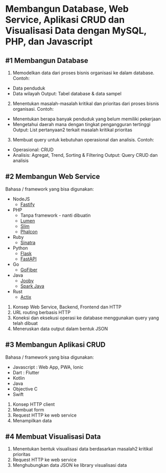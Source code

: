 # Membangun Database, Web Service, Aplikasi CRUD dan Visualisasi Data dengan MySQL, PHP, dan Javascript

## #1 Membangun Database
1. Memodelkan data dari proses bisnis organisasi ke dalam database. Contoh:
  - Data penduduk
  - Data wilayah
  Output: Tabel database & data sampel
2. Menentukan masalah-masalah kritikal dan prioritas dari proses bisnis organisasi. Contoh:
  - Menentukan berapa banyak penduduk yang belum memiliki pekerjaan
  - Mengetahui daerah mana dengan tingkat pengangguran tertinggi
  Output: List pertanyaan2 terkait masalah kritikal prioritas
3. Membuat query untuk kebutuhan operasional dan analisis. Contoh:
  - Operasional: CRUD
  - Analisis: Agregat, Trend, Sorting & Filtering
  Output: Query CRUD dan analisis

## #2 Membangun Web Service

Bahasa / framework yang bisa digunakan:
- NodeJS
  - [Fastify](https://www.fastify.io/)
- PHP
  - Tanpa framework - nanti dibuatin
  - [Lumen](https://lumen.laravel.com/docs/9.x)
  - [Slim](https://www.slimframework.com/)
  - [Phalcon](https://docs.phalcon.io/3.4/en/application-micro)
- Ruby
  - [Sinatra](http://sinatrarb.com/intro.html)
- Python
  - [Flask](https://flask.palletsprojects.com/en/2.1.x/)
  - [FastAPI](https://fastapi.tiangolo.com/)
- Go
  - [GoFiber](https://gofiber.io/)
- Java
  - [Jooby](https://jooby.io/)
  - [Spark Java](https://sparkjava.com/)
- Rust
  - [Actix](https://actix.rs/)

1. Konsep Web Service, Backend, Frontend dan HTTP
2. URL routing berbasis HTTP
3. Koneksi dan eksekusi operasi ke database menggunakan query yang telah dibuat
4. Meneruskan data output dalam bentuk JSON

## #3 Membangun Aplikasi CRUD

Bahasa / framework yang bisa digunakan:
- Javascript : Web App, PWA, Ionic
- Dart : Flutter
- Kotlin
- Java
- Objective C
- Swift

1. Konsep HTTP client
2. Membuat form
3. Request HTTP ke web service
4. Menampilkan data

## #4 Membuat Visualisasi Data
1. Menentukan bentuk visualisasi data berdasarkan masalah2 kritikal prioritas
2. Request HTTP ke web service
3. Menghubungkan data JSON ke library visualisasi data

